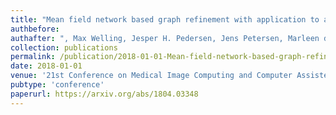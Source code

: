 ```yaml
---
title: "Mean field network based graph refinement with application to airway tree extraction"
authbefore: 
authafter: ", Max Welling, Jesper H. Pedersen, Jens Petersen, Marleen de Bruijne"
collection: publications
permalink: /publication/2018-01-01-Mean-field-network-based-graph-refinement-with-application-to-airway-tree-extraction
date: 2018-01-01
venue: '21st Conference on Medical Image Computing and Computer Assisted Intervention (MICCAI 2018), Grenada, Spain'
pubtype: 'conference'
paperurl: https://arxiv.org/abs/1804.03348
---
```

